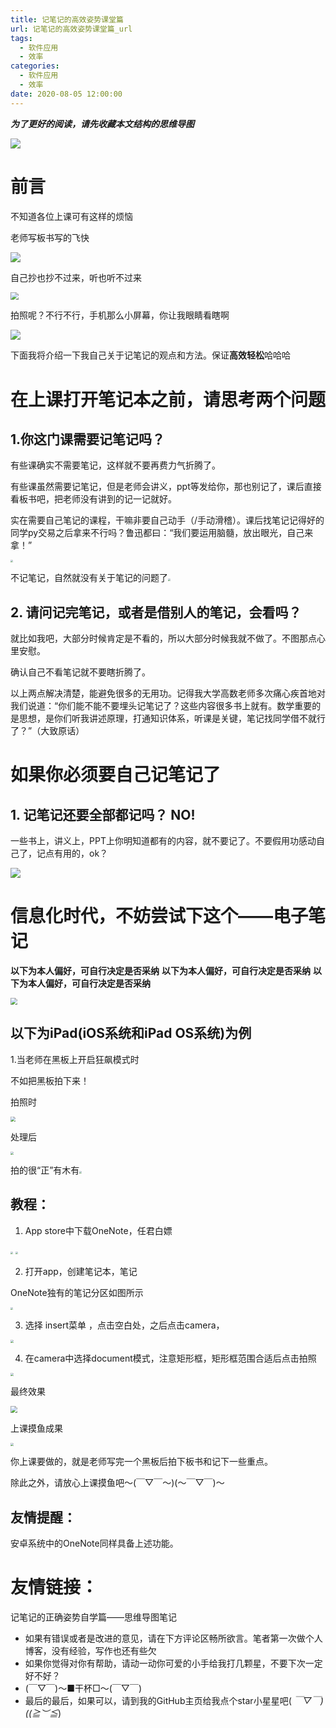```yaml
---
title: 记笔记的高效姿势课堂篇
url: 记笔记的高效姿势课堂篇_url
tags:
  - 软件应用
  - 效率
categories:
  - 软件应用
  - 效率
date: 2020-08-05 12:00:00
---
```

***为了更好的阅读，请先收藏本文结构的思维导图***

![](/images/记笔记的高效姿势课堂篇.png)

# 前言

不知道各位上课可有这样的烦恼

 老师写板书写的飞快

![](/images/老师板书.gif)

 自己抄也抄不过来，听也听不过来

<img src="/images/记笔记.gif" style="zoom: 80%;" />

拍照呢？不行不行，手机那么小屏幕，你让我眼睛看瞎啊

![](/images/22.jpg)

下面我将介绍一下我自己关于记笔记的观点和方法。保证**高效轻松**哈哈哈


<!-- more -->

# 在上课打开笔记本之前，请思考两个问题

## 1.你这门课需要记笔记吗？

 有些课确实不需要笔记，这样就不要再费力气折腾了。

 有些课虽然需要记笔记，但是老师会讲义，ppt等发给你，那也别记了，课后直接看板书吧，把老师没有讲到的记一记就好。

 实在需要自己笔记的课程，干嘛非要自己动手（/手动滑稽）。课后找笔记记得好的同学py交易之后拿来不行吗？鲁迅都曰：“我们要运用脑髓，放出眼光，自己来拿！”

<img src="/images/鲁迅.png" style="zoom:25%;" />

 不记笔记，自然就没有关于笔记的问题了<img src="/images/23.png" style="zoom:25%;" />

## 2. 请问记完笔记，或者是借别人的笔记，会看吗？

 就比如我吧，大部分时候肯定是不看的，所以大部分时候我就不做了。不图那点心里安慰。

 确认自己不看笔记就不要瞎折腾了。

  以上两点解决清楚，能避免很多的无用功。记得我大学高数老师多次痛心疾首地对我们说道：“你们能不能不要埋头记笔记了？这些内容很多书上就有。数学重要的是思想，是你们听我讲述原理，打通知识体系，听课是关键，笔记找同学借不就行了？”（大致原话）



# 如果你必须要自己记笔记了

## 1. 记笔记还要全部都记吗？ NO!

一些书上，讲义上，PPT上你明知道都有的内容，就不要记了。不要假用功感动自己了，记点有用的，ok？

![](/images/24.jpeg)

# 信息化时代，不妨尝试下这个——电子笔记

**以下为本人偏好，可自行决定是否采纳**
       **以下为本人偏好，可自行决定是否采纳**
       **以下为本人偏好，可自行决定是否采纳**



<img src="/images/25.jpg" style="zoom: 67%;" />

## **以下为iPad(iOS系统和iPad OS系统)为例**

 1.当老师在黑板上开启狂飙模式时

不如把黑板拍下来！

 拍照时

<img src="/images/26.jpg" style="zoom:50%;" />



 处理后

<img src="/images/27.jpg" style="zoom:33%;" />

 拍的很“正”有木有<img src="/images/23.png" style="zoom:25%;" />

## 教程：

1. App store中下载OneNote，任君白嫖

<img src="/images/29.jpeg" style="zoom:25%;" />

<img src="/images/31.PNG" style="zoom:25%;" />

2. 打开app，创建笔记本，笔记

 OneNote独有的笔记分区如图所示

<img src="/images/32.PNG" style="zoom:25%;" />

3. 选择 insert菜单 ，点击空白处，之后点击camera，

<img src="/images/33.png" style="zoom:33%;" />

4. 在camera中选择document模式，注意矩形框，矩形框范围合适后点击拍照

<img src="/images/34.png" style="zoom: 33%;" />

 最终效果

<img src="/images/28.gif" style="zoom:67%;" />

 上课摸鱼成果

<img src="/images/35.png" style="zoom: 33%;" />

 你上课要做的，就是老师写完一个黑板后拍下板书和记下一些重点。

除此之外，请放心上课摸鱼吧～(￣▽￣～)(～￣▽￣)～

## 友情提醒：

安卓系统中的OneNote同样具备上述功能。



# 友情链接：

 记笔记的正确姿势自学篇——思维导图笔记

+  如果有错误或者是改进的意见，请在下方评论区畅所欲言。笔者第一次做个人博客，没有经验，写作也还有些欠
+ 如果你觉得对你有帮助，请动一动你可爱的小手给我打几颗星，不要下次一定好不好？
+ (￣▽￣)～■干杯□～(￣▽￣)
+ 最后的最后，如果可以，请到我的GitHub主页给我点个star小星星吧( *￣▽￣)((≧︶≦*)
